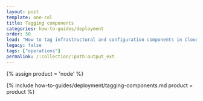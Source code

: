 ```yaml
---
layout: post
template: one-col
title: Tagging components
categories: how-to-guides/deployment
order: 50
lead: "How to tag infrastructural and configuration components in Cloud 66 for Node"
legacy: false
tags: ["operations"]
permalink: /:collection/:path:output_ext
---
```


{% assign product = 'node' %}

{% include how-to-guides/deployment/tagging-components.md product = product %}